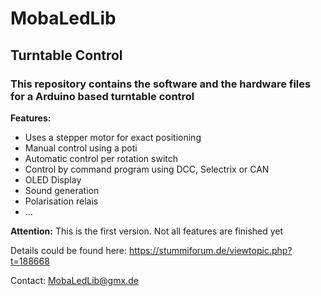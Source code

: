 # MobaLedLib
## Turntable Control

### This repository contains the software and the hardware files for a Arduino based turntable control

**Features:**
- Uses a stepper motor for exact positioning
- Manual control using a poti
- Automatic control per rotation switch
- Control by command program using DCC, Selectrix or CAN
- OLED Display
- Sound generation
- Polarisation relais
- ...

**Attention:** This is the first version. Not all features are finished yet


Details could be found here:
https://stummiforum.de/viewtopic.php?t=188668

Contact: MobaLedLib@gmx.de

